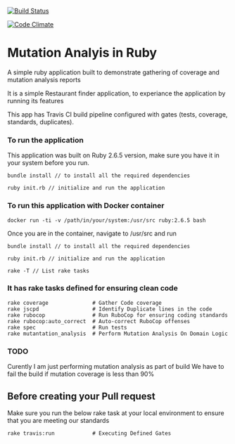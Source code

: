 [![Build Status](https://travis-ci.com/aravind666/mutants-of-ruby.svg?branch=master)](https://travis-ci.com/aravind666/mutants-of-ruby)


[![Code Climate](https://codeclimate.com/github/aravind666/mutants-of-ruby.png)](https://codeclimate.com/github/aravind666/mutants-of-ruby)

#  Mutation Analyis in Ruby


A simple ruby application built to demonstrate gathering of coverage and mutation analysis reports



It is a simple Restaurant finder application, to experiance the application by running its features

This app has Travis CI build pipeline configured with gates (tests, coverage, standards, duplicates).

### To run the application

This application was built on Ruby 2.6.5 version, make sure you have it in your system before you run.  

```
bundle install // to install all the required dependencies 

ruby init.rb // initialize and run the application
```

### To run this application with Docker container

```
docker run -ti -v /path/in/your/system:/usr/src ruby:2.6.5 bash
```

Once you are in the container, navigate to /usr/src and run 

```
bundle install // to install all the required dependencies 

ruby init.rb // initialize and run the application 

rake -T // List rake tasks
```


### It has rake tasks defined for ensuring clean code 

```
rake coverage              # Gather Code coverage 
rake jscpd                 # Identify Duplicate lines in the code
rake rubocop               # Run RuboCop for ensuring coding standards
rake rubocop:auto_correct  # Auto-correct RuboCop offenses
rake spec                  # Run tests 
rake mutantation_analysis  # Perform Mutation Analysis On Domain Logic
```


### TODO 

Curently I am just performing mutation analysis as part of build
We have to fail the build if mutation coverage is less than 90% 


## Before creating your Pull request 

Make sure you run the below rake task at your local environment to ensure that you are meeting our standards 

```
rake travis:run            # Executing Defined Gates
```




